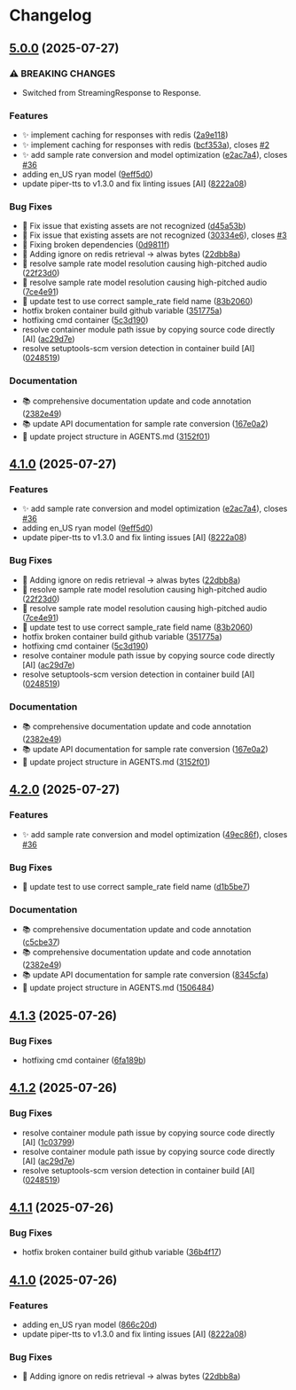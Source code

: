 # Changelog

## [5.0.0](https://github.com/stkr22/tts-batch-api-py/compare/v4.1.0...v5.0.0) (2025-07-27)


### ⚠ BREAKING CHANGES

* Switched from StreamingResponse to Response.

### Features

* :sparkles: implement caching for responses  with redis ([2a9e118](https://github.com/stkr22/tts-batch-api-py/commit/2a9e118f1e2e0ce4f8a85f8fa6992da6f1f705b1))
* :sparkles: implement caching for responses  with redis ([bcf353a](https://github.com/stkr22/tts-batch-api-py/commit/bcf353a1d842400b569daba1d5d628fcee242c67)), closes [#2](https://github.com/stkr22/tts-batch-api-py/issues/2)
* ✨ add sample rate conversion and model optimization ([e2ac7a4](https://github.com/stkr22/tts-batch-api-py/commit/e2ac7a46670b7efd603f70b98484c592ff72978f)), closes [#36](https://github.com/stkr22/tts-batch-api-py/issues/36)
* adding en_US ryan model ([9eff5d0](https://github.com/stkr22/tts-batch-api-py/commit/9eff5d040530b41ad4139e7137e6e76949f12b6e))
* update piper-tts to v1.3.0 and fix linting issues [AI] ([8222a08](https://github.com/stkr22/tts-batch-api-py/commit/8222a086a81f1cdad75581e12beceb316b072d9c))


### Bug Fixes

* :bug: Fix issue that existing assets are not recognized ([d45a53b](https://github.com/stkr22/tts-batch-api-py/commit/d45a53bdf07483857b78193938317a889d4cbd53))
* :bug: Fix issue that existing assets are not recognized ([30334e6](https://github.com/stkr22/tts-batch-api-py/commit/30334e699942170b1094697d4b6e25b6207e8976)), closes [#3](https://github.com/stkr22/tts-batch-api-py/issues/3)
* :bug: Fixing broken dependencies ([0d9811f](https://github.com/stkr22/tts-batch-api-py/commit/0d9811fb0c71556f24afefd3fecb51e4045f271c))
* :rotating_light: Adding ignore on redis retrieval -&gt; alwas bytes ([22dbb8a](https://github.com/stkr22/tts-batch-api-py/commit/22dbb8a910372ff6bb2cf7b49445c889cded720c))
* 🐛 resolve sample rate model resolution causing high-pitched audio ([22f23d0](https://github.com/stkr22/tts-batch-api-py/commit/22f23d0e446880175b5145efe1ad3d5a2f1c4f3a))
* 🐛 resolve sample rate model resolution causing high-pitched audio ([7ce4e91](https://github.com/stkr22/tts-batch-api-py/commit/7ce4e9107e467ca60c6a717834faa4dccb0eec7e))
* 🧪 update test to use correct sample_rate field name ([83b2060](https://github.com/stkr22/tts-batch-api-py/commit/83b2060068d5042d9a014f824bce075820971f32))
* hotfix broken container build github variable ([351775a](https://github.com/stkr22/tts-batch-api-py/commit/351775a6114f78ad68017cd7057bc643de237a75))
* hotfixing cmd container ([5c3d190](https://github.com/stkr22/tts-batch-api-py/commit/5c3d1905246d114dd46f1a56f866440bf2bda4d3))
* resolve container module path issue by copying source code directly [AI] ([ac29d7e](https://github.com/stkr22/tts-batch-api-py/commit/ac29d7ea468427341781c357cbf1ea24227549f0))
* resolve setuptools-scm version detection in container build [AI] ([0248519](https://github.com/stkr22/tts-batch-api-py/commit/02485193db61c66e414e20671f128d0b43402366))


### Documentation

* 📚 comprehensive documentation update and code annotation ([2382e49](https://github.com/stkr22/tts-batch-api-py/commit/2382e4962a717dae44613da30cbaad5b39c7fefb))
* 📚 update API documentation for sample rate conversion ([167e0a2](https://github.com/stkr22/tts-batch-api-py/commit/167e0a20dc39de28ab24ce2dd257d90b3949f0ca))
* 📝 update project structure in AGENTS.md ([3152f01](https://github.com/stkr22/tts-batch-api-py/commit/3152f019e4a6e8f3c79d21429414536503453073))

## [4.1.0](https://github.com/stkr22/tts-batch-api-py/compare/v4.0.1...v4.1.0) (2025-07-27)


### Features

* ✨ add sample rate conversion and model optimization ([e2ac7a4](https://github.com/stkr22/tts-batch-api-py/commit/e2ac7a46670b7efd603f70b98484c592ff72978f)), closes [#36](https://github.com/stkr22/tts-batch-api-py/issues/36)
* adding en_US ryan model ([9eff5d0](https://github.com/stkr22/tts-batch-api-py/commit/9eff5d040530b41ad4139e7137e6e76949f12b6e))
* update piper-tts to v1.3.0 and fix linting issues [AI] ([8222a08](https://github.com/stkr22/tts-batch-api-py/commit/8222a086a81f1cdad75581e12beceb316b072d9c))


### Bug Fixes

* :rotating_light: Adding ignore on redis retrieval -&gt; alwas bytes ([22dbb8a](https://github.com/stkr22/tts-batch-api-py/commit/22dbb8a910372ff6bb2cf7b49445c889cded720c))
* 🐛 resolve sample rate model resolution causing high-pitched audio ([22f23d0](https://github.com/stkr22/tts-batch-api-py/commit/22f23d0e446880175b5145efe1ad3d5a2f1c4f3a))
* 🐛 resolve sample rate model resolution causing high-pitched audio ([7ce4e91](https://github.com/stkr22/tts-batch-api-py/commit/7ce4e9107e467ca60c6a717834faa4dccb0eec7e))
* 🧪 update test to use correct sample_rate field name ([83b2060](https://github.com/stkr22/tts-batch-api-py/commit/83b2060068d5042d9a014f824bce075820971f32))
* hotfix broken container build github variable ([351775a](https://github.com/stkr22/tts-batch-api-py/commit/351775a6114f78ad68017cd7057bc643de237a75))
* hotfixing cmd container ([5c3d190](https://github.com/stkr22/tts-batch-api-py/commit/5c3d1905246d114dd46f1a56f866440bf2bda4d3))
* resolve container module path issue by copying source code directly [AI] ([ac29d7e](https://github.com/stkr22/tts-batch-api-py/commit/ac29d7ea468427341781c357cbf1ea24227549f0))
* resolve setuptools-scm version detection in container build [AI] ([0248519](https://github.com/stkr22/tts-batch-api-py/commit/02485193db61c66e414e20671f128d0b43402366))


### Documentation

* 📚 comprehensive documentation update and code annotation ([2382e49](https://github.com/stkr22/tts-batch-api-py/commit/2382e4962a717dae44613da30cbaad5b39c7fefb))
* 📚 update API documentation for sample rate conversion ([167e0a2](https://github.com/stkr22/tts-batch-api-py/commit/167e0a20dc39de28ab24ce2dd257d90b3949f0ca))
* 📝 update project structure in AGENTS.md ([3152f01](https://github.com/stkr22/tts-batch-api-py/commit/3152f019e4a6e8f3c79d21429414536503453073))

## [4.2.0](https://github.com/stkr22/tts-batch-api-py/compare/v4.1.3...v4.2.0) (2025-07-27)


### Features

* ✨ add sample rate conversion and model optimization ([49ec86f](https://github.com/stkr22/tts-batch-api-py/commit/49ec86f32f951a1bc2c2231920d5c6589816444e)), closes [#36](https://github.com/stkr22/tts-batch-api-py/issues/36)


### Bug Fixes

* 🧪 update test to use correct sample_rate field name ([d1b5be7](https://github.com/stkr22/tts-batch-api-py/commit/d1b5be7f8202eead11f1d5368d1ea4f673e92996))


### Documentation

* 📚 comprehensive documentation update and code annotation ([c5cbe37](https://github.com/stkr22/tts-batch-api-py/commit/c5cbe37f5ff64dec617aa9735e5cedc6894307fe))
* 📚 comprehensive documentation update and code annotation ([2382e49](https://github.com/stkr22/tts-batch-api-py/commit/2382e4962a717dae44613da30cbaad5b39c7fefb))
* 📚 update API documentation for sample rate conversion ([8345cfa](https://github.com/stkr22/tts-batch-api-py/commit/8345cfae7eadf8d238ef5ff60a867b6d22195249))
* 📝 update project structure in AGENTS.md ([1506484](https://github.com/stkr22/tts-batch-api-py/commit/1506484d071696c80b27347d7f64c1821d6e2f52))

## [4.1.3](https://github.com/stkr22/tts-batch-api-py/compare/v4.1.2...v4.1.3) (2025-07-26)


### Bug Fixes

* hotfixing cmd container ([6fa189b](https://github.com/stkr22/tts-batch-api-py/commit/6fa189b000ec9fa4f2b9c81c9439a17a7fda7083))

## [4.1.2](https://github.com/stkr22/tts-batch-api-py/compare/v4.1.1...v4.1.2) (2025-07-26)


### Bug Fixes

* resolve container module path issue by copying source code directly [AI] ([1c03799](https://github.com/stkr22/tts-batch-api-py/commit/1c03799262b3b67679bb658d033b5e927508121d))
* resolve container module path issue by copying source code directly [AI] ([ac29d7e](https://github.com/stkr22/tts-batch-api-py/commit/ac29d7ea468427341781c357cbf1ea24227549f0))
* resolve setuptools-scm version detection in container build [AI] ([0248519](https://github.com/stkr22/tts-batch-api-py/commit/02485193db61c66e414e20671f128d0b43402366))

## [4.1.1](https://github.com/stkr22/tts-batch-api-py/compare/v4.1.0...v4.1.1) (2025-07-26)


### Bug Fixes

* hotfix broken container build github variable ([36b4f17](https://github.com/stkr22/tts-batch-api-py/commit/36b4f17a36c5e51f715836a8dfae48880e822d47))

## [4.1.0](https://github.com/stkr22/tts-batch-api-py/compare/v4.0.1...v4.1.0) (2025-07-26)


### Features

* adding en_US ryan model ([866c20d](https://github.com/stkr22/tts-batch-api-py/commit/866c20da2f4f365be7cc02a2d5e84cbb58c0161c))
* update piper-tts to v1.3.0 and fix linting issues [AI] ([8222a08](https://github.com/stkr22/tts-batch-api-py/commit/8222a086a81f1cdad75581e12beceb316b072d9c))


### Bug Fixes

* :rotating_light: Adding ignore on redis retrieval -&gt; alwas bytes ([22dbb8a](https://github.com/stkr22/tts-batch-api-py/commit/22dbb8a910372ff6bb2cf7b49445c889cded720c))
